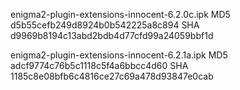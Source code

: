 enigma2-plugin-extensions-innocent-6.2.0c.ipk
MD5 d5b55cefb249d8924b0b542225a8c894
SHA d9969b8194c13abd2bdb4d77cfd99a24059bbf1d

enigma2-plugin-extensions-innocent-6.2.1a.ipk
MD5 adcf9774c76b5c1118c5f4a6bbcc4d60
SHA 1185c8e08bfb6c4816ce27c69a478d93847e0cab

